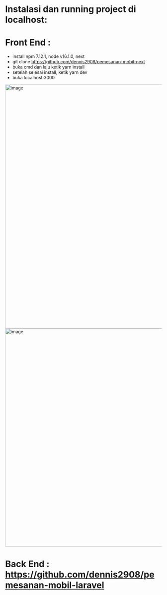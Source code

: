 # Instalasi dan running project di localhost:

# Front End : </br>

- install npm 7.12.1, node v16.1.0, next
- git clone https://github.com/dennis2908/pemesanan-mobil-next</br>
- buka cmd dan lalu ketik yarn install </br>
- setelah selesai install, ketik  yarn dev <br>
- buka localhost:3000<br>


<img width="1063" height="782" alt="image" src="https://github.com/user-attachments/assets/1a28424a-954d-4659-bd8b-d590e3949719" />

<img width="1887" height="700" alt="image" src="https://github.com/user-attachments/assets/4e99dab8-3199-4a7d-9d29-173cbfa80a77" />
  
# Back End : https://github.com/dennis2908/pemesanan-mobil-laravel </br>	
